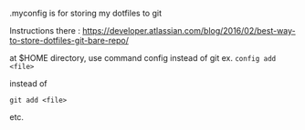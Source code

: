 .myconfig is for storing my dotfiles to git

Instructions there : https://developer.atlassian.com/blog/2016/02/best-way-to-store-dotfiles-git-bare-repo/

at $HOME directory, use command config instead of git
ex.
```config add <file>```

instead of

```git add <file>```

etc.

